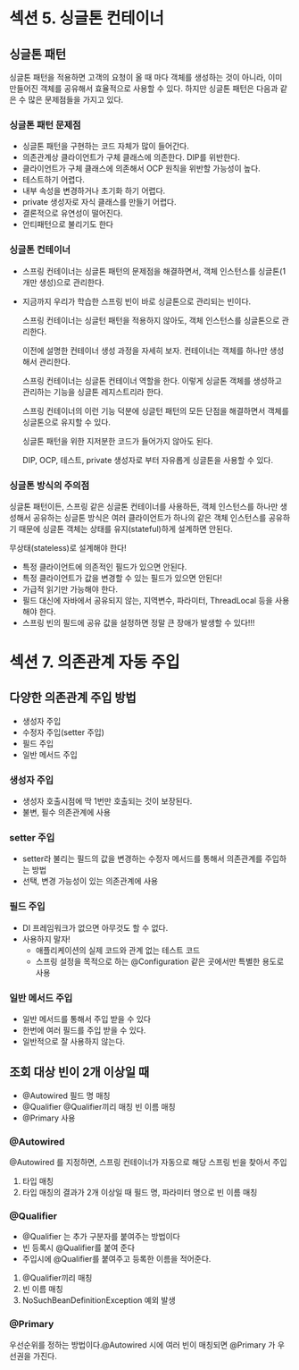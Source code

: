 # 섹션 5. 싱글톤 컨테이너


## 싱글톤 패턴

싱글톤 패턴을 적용하면 고객의 요청이 올 때 마다 객체를 생성하는 것이 아니라, 이미 만들어진 객체를
공유해서 효율적으로 사용할 수 있다. 하지만 싱글톤 패턴은 다음과 같은 수 많은 문제점들을 가지고 있다.

### 싱글톤 패턴 문제점

- 싱글톤 패턴을 구현하는 코드 자체가 많이 들어간다.
- 의존관계상 클라이언트가 구체 클래스에 의존한다. DIP를 위반한다.
- 클라이언트가 구체 클래스에 의존해서 OCP 원칙을 위반할 가능성이 높다.
- 테스트하기 어렵다.
- 내부 속성을 변경하거나 초기화 하기 어렵다.
- private 생성자로 자식 클래스를 만들기 어렵다.
- 결론적으로 유연성이 떨어진다.
- 안티패턴으로 불리기도 한다

### 싱글톤 컨테이너

- 스프링 컨테이너는 싱글톤 패턴의 문제점을 해결하면서, 객체 인스턴스를 싱글톤(1개만 생성)으로 관리한다.
- 지금까지 우리가 학습한 스프링 빈이 바로 싱글톤으로 관리되는 빈이다.

  스프링 컨테이너는 싱글턴 패턴을 적용하지 않아도, 객체 인스턴스를 싱글톤으로 관리한다.

  이전에 설명한 컨테이너 생성 과정을 자세히 보자. 컨테이너는 객체를 하나만 생성해서 관리한다.

  스프링 컨테이너는 싱글톤 컨테이너 역할을 한다. 이렇게 싱글톤 객체를 생성하고 관리하는 기능을 싱글톤 레지스트리라 한다.

  스프링 컨테이너의 이런 기능 덕분에 싱글턴 패턴의 모든 단점을 해결하면서 객체를 싱글톤으로 유지할 수 있다.

  싱글톤 패턴을 위한 지저분한 코드가 들어가지 않아도 된다.

  DIP, OCP, 테스트, private 생성자로 부터 자유롭게 싱글톤을 사용할 수 있다.

### 싱글톤 방식의 주의점
싱글톤 패턴이든, 스프링 같은 싱글톤 컨테이너를 사용하든, 객체 인스턴스를 하나만 생성해서 공유하는 싱글톤 방식은 여러 클라이언트가 하나의 같은 객체 인스턴스를 공유하기 때문에 싱글톤 객체는 상태를 유지(stateful)하게 설계하면 안된다.

무상태(stateless)로 설계해야 한다!

- 특정 클라이언트에 의존적인 필드가 있으면 안된다.
- 특정 클라이언트가 값을 변경할 수 있는 필드가 있으면 안된다!
- 가급적 읽기만 가능해야 한다.
- 필드 대신에 자바에서 공유되지 않는, 지역변수, 파라미터, ThreadLocal 등을 사용해야 한다.
- 스프링 빈의 필드에 공유 값을 설정하면 정말 큰 장애가 발생할 수 있다!!!

# 섹션 7. 의존관계 자동 주입

## 다양한 의존관계 주입 방법
- 생성자 주입
- 수정자 주입(setter 주입)
- 필드 주입
- 일반 메서드 주입

### 생성자 주입
- 생성자 호출시점에 딱 1번만 호출되는 것이 보장된다.
- 불변, 필수 의존관계에 사용

### setter 주입
- setter라 불리는 필드의 값을 변경하는 수정자 메서드를 통해서 의존관계를 주입하는 방법
- 선택, 변경 가능성이 있는 의존관계에 사용

### 필드 주입
- DI 프레임워크가 없으면 아무것도 할 수 없다.
- 사용하지 말자!
  - 애플리케이션의 실제 코드와 관계 없는 테스트 코드
  - 스프링 설정을 목적으로 하는 @Configuration 같은 곳에서만 특별한 용도로 사용

### 일반 메서드 주입
- 일반 메서드를 통해서 주입 받을 수 있다
- 한번에 여러 필드를 주입 받을 수 있다.
- 일반적으로 잘 사용하지 않는다.

## 조회 대상 빈이 2개 이상일 때
- @Autowired 필드 명 매칭
- @Qualifier @Qualifier끼리 매칭 빈 이름 매칭
- @Primary 사용

### @Autowired
@Autowired 를 지정하면, 스프링 컨테이너가 자동으로 해당 스프링 빈을 찾아서 주입
1. 타입 매칭
2. 타입 매칭의 결과가 2개 이상일 때 필드 명, 파라미터 명으로 빈 이름 매칭

### @Qualifier
- @Qualifier 는 추가 구분자를 붙여주는 방법이다
- 빈 등록시 @Qualifier를 붙여 준다
- 주입시에 @Qualifier를 붙여주고 등록한 이름을 적어준다.

1. @Qualifier끼리 매칭
2. 빈 이름 매칭
3. NoSuchBeanDefinitionException 예외 발생

### @Primary
우선순위를 정하는 방법이다.@Autowired 시에 여러 빈이 매칭되면 @Primary 가 우선권을
가진다.

